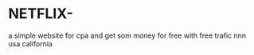 # NETFLIX-
a simple website for cpa and get som money for free with free trafic nnn usa california 

